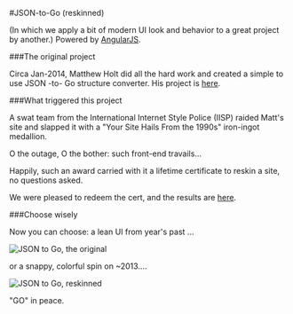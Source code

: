 #JSON-to-Go (reskinned)

(In which we apply a bit of modern UI look and behavior to a great project by another.)
Powered by [AngularJS](http://www.angularjs.org).

###The original project

Circa Jan-2014, Matthew Holt did all the hard work and created a simple to use JSON -to- Go structure
converter. His project is [here](https://github.com/mholt/json-to-go).

###What triggered this project

A swat team from the International Internet Style Police (IISP) raided Matt's site
and slapped it with a "Your Site Hails From the 1990s" iron-ingot medallion.

O the outage, O the bother: such front-end travails...

Happily, such an award carried with it a lifetime certificate to reskin a site, no questions
asked.

We were pleased to redeem the cert, and the results are [here](http://cssian.com/jtg/index.html).

###Choose wisely

Now you can choose: a lean UI from year's past ...

![JSON to Go, the original](http://www.cssian.com/jtg/img/original.png "JSON to Go")

or a snappy, colorful spin on ~2013....

![JSON to Go, reskinned](http://www.cssian.com/jtg/img/reskin.png "JSON to Go Pretty")

"GO" in peace.
